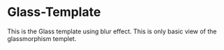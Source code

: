 # Glass-Template
This is the Glass template using blur effect.
This is only basic view of the glassmorphism templet.
